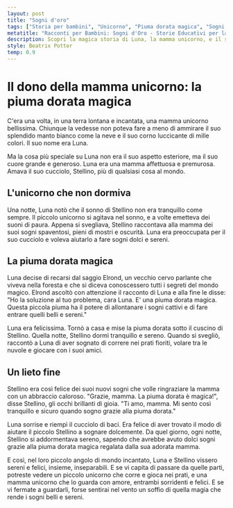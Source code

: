 ```yaml
---
layout: post
title: "Sogni d'oro"
tags: ["Storia per bambini", "Unicorno", "Piuma dorata magica", "Sogni belli e sereni"]
metatitle: "Racconti per Bambini: Sogni d'Oro - Storie Educativi per la Crescita dei Bambini"
description: Scopri la magica storia di Luna, la mamma unicorno, e il suo dono speciale per il piccolo Stellino - una piuma dorata che allontana i sogni cattivi. Un racconto incantato che insegna l'amore materno e il potere dei sogni sereni.
style: Beatrix Potter
temp: 0.9
---
```

# Il dono della mamma unicorno: la piuma dorata magica

C'era una volta, in una terra lontana e incantata, una mamma unicorno bellissima. Chiunque la vedesse non poteva fare a meno di ammirare il suo splendido manto bianco come la neve e il suo corno luccicante di mille colori. Il suo nome era Luna.

Ma la cosa più speciale su Luna non era il suo aspetto esteriore, ma il suo cuore grande e generoso. Luna era una mamma affettuosa e premurosa. Amava il suo cucciolo, Stellino, più di qualsiasi cosa al mondo. 

## L'unicorno che non dormiva 

Una notte, Luna notò che il sonno di Stellino non era tranquillo come sempre. Il piccolo unicorno si agitava nel sonno, e a volte emetteva dei suoni di paura. Appena si svegliava, Stellino raccontava alla mamma dei suoi sogni spaventosi, pieni di mostri e oscurità. Luna era preoccupata per il suo cucciolo e voleva aiutarlo a fare sogni dolci e sereni.

## La piuma dorata magica 

Luna decise di recarsi dal saggio Elrond, un vecchio cervo parlante che viveva nella foresta e che si diceva conoscessero tutti i segreti del mondo magico. Elrond ascoltò con attenzione il racconto di Luna e alla fine le disse: "Ho la soluzione al tuo problema, cara Luna. E' una piuma dorata magica. Questa piccola piuma ha il potere di allontanare i sogni cattivi e di fare entrare quelli belli e sereni."

Luna era felicissima. Tornò a casa e mise la piuma dorata sotto il cuscino di Stellino. Quella notte, Stellino dormì tranquillo e sereno. Quando si svegliò, raccontò a Luna di aver sognato di correre nei prati fioriti, volare tra le nuvole e giocare con i suoi amici.

## Un lieto fine 

Stellino era così felice dei suoi nuovi sogni che volle ringraziare la mamma con un abbraccio caloroso. "Grazie, mamma. La piuma dorata è magica!", disse Stellino, gli occhi brillanti di gioia. "Ti amo, mamma. Mi sento così tranquillo e sicuro quando sogno grazie alla piuma dorata."

Luna sorrise e riempì il cucciolo di baci. Era felice di aver trovato il modo di aiutare il piccolo Stellino a sognare dolcemente. Da quel giorno, ogni notte, Stellino si addormentava sereno, sapendo che avrebbe avuto dolci sogni grazie alla piuma dorata magica regalata dalla sua adorata mamma.

E così, nel loro piccolo angolo di mondo incantato, Luna e Stellino vissero sereni e felici, insieme, inseparabili. E se vi capita di passare da quelle parti, potreste vedere un piccolo unicorno che corre e gioca nei prati, e una mamma unicorno che lo guarda con amore, entrambi sorridenti e felici. E se vi fermate a guardarli, forse sentirai nel vento un soffio di quella magia che rende i sogni belli e sereni.

        
